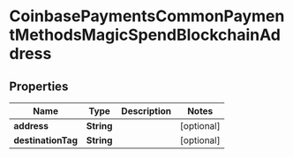 
# CoinbasePaymentsCommonPaymentMethodsMagicSpendBlockchainAddress

## Properties
Name | Type | Description | Notes
------------ | ------------- | ------------- | -------------
**address** | **String** |  |  [optional]
**destinationTag** | **String** |  |  [optional]



